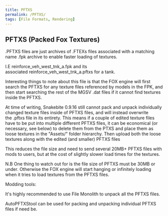 ```yaml
---
title: PFTXS
permalink: /PFTXS/
tags: [File Formats, Rendering]
---
```


## **PFTXS (Packed Fox Textures)**

.PFTXS files are just archives of .FTEXs files associated with a
matching name .fpk archive to enable faster loading of textures.

I.E reinforce_veh_west_tnk_a.fpk and its
associated reinforce_veh_west_tnk_a.pftxs for a tank.

Interesting things to note about this file is that the FOX engine will
first search the PFTXS for any texture files referenced by models in the
FPK, and then start searching the rest of the MGSV .dat files if it
cannot find textures inside the PFTXS.

At time of writing, Snakebite 0.9.16 still cannot pack and unpack
individually changed texture files inside of PFTXS files, and will
instead overwrite the .pftxs file in its entirety. This means if a
couple of edited texture files have to be put into multiple different
PFTXS files, it can be economical (or necessary, see below) to delete
them from the PTXS and place them as loose textures in the "Assets/"
folder hierarchy. Then upload both the loose textures along with the
edited (and smaller) PFTXS files

This reduces the file size and need to send several 20MB+ PFTXS files
with mods to users, but at the cost of slightly slower load times for
the textures.

N.B One thing to watch out for is the file size of PFTXS must be 30MB or
under. Otherwise the FOX engine will start hanging or infinitely loading
when it tries to load textures from the PFTXS files.

Modding tools:

It's highly recommended to use File Monolith to unpack all the PFTXS
files.

AutoPFTXStool can be used for packing and unpacking individual PFTXS
files if need be.